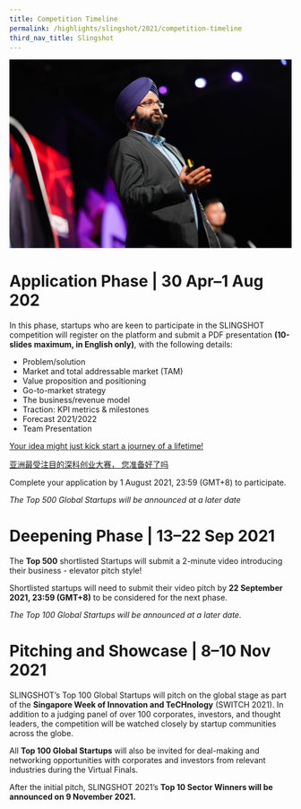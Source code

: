 ```yaml
---
title: Competition Timeline
permalink: /highlights/slingshot/2021/competition-timeline
third_nav_title: Slingshot
---
```

![](/images/SLINGSHOT%203.jpg)

# Application Phase | 30 Apr–1 Aug 202
In this phase, startups who are keen to participate in the SLINGSHOT competition will register on the platform and submit a PDF presentation **(10-slides maximum, in English only)**, with the following details:

* Problem/solution
* Market and total addressable market (TAM)
* Value proposition and positioning
* Go-to-market strategy
* The business/revenue model
* Traction: KPI metrics & milestones
* Forecast 2021/2022
* Team Presentation

[Your idea might just kick start a journey of a lifetime!](https://slingshot.agorize.com/2021-edition?t=Wpdpp6Sn_r24kjBBmPXsUg&utm_source=www.switchsg.org&utm_medium=referral&utm_campaign=slingshot2021)

[亚洲最受注目的深科创业大赛， 您准备好了吗](https://slingshot-cn.agorize.com/zh/challenges/2021-edition?t=fX5LOg7F8fnaJvgACrUEbg&utm_source=www.switchsg.org&utm_medium=referral&utm_campaign=slingshot2021)

Complete your application by 1 August 2021, 23:59 (GMT+8) to participate.

*The Top 500 Global Startups will be announced at a later date*

# Deepening Phase | 13–22 Sep 2021
The **Top 500** shortlisted Startups will submit a 2-minute video introducing their business - elevator pitch style!

Shortlisted startups will need to submit their video pitch by **22 September 2021, 23:59 (GMT+8)** to be considered for the next phase.

*The Top 100 Global Startups will be announced at a later date.*

# Pitching and Showcase | 8–10 Nov 2021
SLINGSHOT’s Top 100 Global Startups will pitch on the global stage as part of the **Singapore Week of Innovation and TeCHnology** (SWITCH 2021). In addition to a judging panel of over 100 corporates, investors, and thought leaders, the competition will be watched closely by startup communities across the globe.

All **Top 100 Global Startups** will also be invited for deal-making and networking opportunities with corporates and investors from relevant industries during the Virtual Finals.

After the initial pitch, SLINGSHOT 2021’s **Top 10 Sector Winners will be announced on 9 November 2021.**